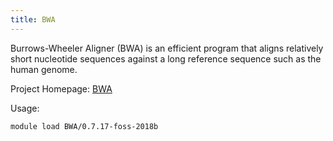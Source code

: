 ```yaml
---
title: BWA
---
```

Burrows-Wheeler Aligner (BWA) is an efficient program that aligns relatively short nucleotide sequences against a long reference sequence such as the human genome.

Project Homepage: [BWA](http://bio-bwa.sourceforge.net/)

Usage:
```
module load BWA/0.7.17-foss-2018b
```
